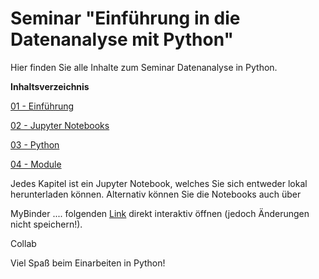 # Seminar "Einführung in die Datenanalyse mit Python"

Hier finden Sie alle Inhalte zum Seminar Datenanalyse in Python. 

**Inhaltsverzeichnis**

[01 - Einführung](01_Einführung.ipynb)

[02 - Jupyter Notebooks](02_Jupyter_Notebooks.ipynb)

[03 - Python](03_Einführung_Python.ipynb)

[04 - Module](04_Module_nutzen.ipynb)

Jedes Kapitel ist ein Jupyter Notebook, welches Sie sich entweder lokal herunterladen können. Alternativ können Sie die Notebooks auch über 

MyBinder .... folgenden [Link](insert_my_binder_link) direkt interaktiv öffnen (jedoch Änderungen nicht speichern!).

Collab 

Viel Spaß beim Einarbeiten in Python!






